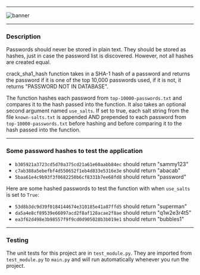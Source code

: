 
-----------------------------------------------------------------------------

![banner](https://user-images.githubusercontent.com/84241003/161397143-e73a7976-972a-46d6-9274-1524a95abaee.png)

-----------------------------------------------------------------------------
### Description

Passwords should never be stored in plain text. They should be stored as hashes, just in case the password list is discovered. However, not all hashes are created equal. 

crack_sha1_hash function takes in a SHA-1 hash of a password and returns the password if it is one of the top 10,000 passwords used, if it is not, it returns "PASSWORD NOT IN DATABASE".

The function hashes each password from `top-10000-passwords.txt` and compares it to the hash passed into the function. It also takes an optional second argument named `use_salts`. If set to true, each salt string from the file `known-salts.txt` is appended AND prepended to each password from `top-10000-passwords.txt` before hashing and before comparing it to the hash passed into the function.

-----------------------------------------------------------------------------
### Some password hashes to test the application

* `b305921a3723cd5d70a375cd21a61e60aabb84ec` should return "sammy123"
* `c7ab388a5ebefbf4d550652f1eb4d833e5316e3e` should return "abacab"
* `5baa61e4c9b93f3f0682250b6cf8331b7ee68fd8` should return "password"

Here are some hashed passwords to test the function with when `use_salts` is set to `True`:
* `53d8b3dc9d39f0184144674e310185e41a87ffd5` should return "superman"
* `da5a4e8cf89539e66097acd2f8af128acae2f8ae` should return "q1w2e3r4t5"
* `ea3f62d498e3b98557f9f9cd0d905028b3b019e1` should return "bubbles1"

-----------------------------------------------------------------------------
### Testing 

The unit tests for this project are in `test_module.py`. They are imported from `test_module.py` to `main.py` and will run automatically whenever you run the project.
